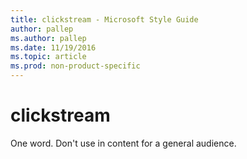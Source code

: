 ```yaml
---
title: clickstream - Microsoft Style Guide
author: pallep
ms.author: pallep
ms.date: 11/19/2016
ms.topic: article
ms.prod: non-product-specific
---
```


# clickstream

One word. Don't use in content for a general audience. 
